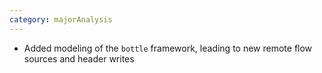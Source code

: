 ```yaml
---
category: majorAnalysis
---
```

* Added modeling of the `bottle` framework, leading to new remote flow sources and header writes